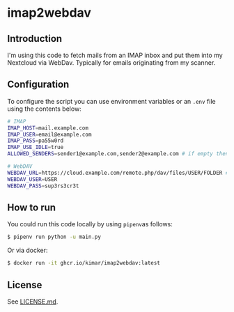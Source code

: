 # imap2webdav

## Introduction

I'm using this code to fetch mails from an IMAP inbox and put them into my Nextcloud via WebDav. Typically for emails originating from my scanner.

## Configuration

To configure the script you can use environment variables or an `.env` file using the contents below:

```bash
# IMAP
IMAP_HOST=mail.example.com
IMAP_USER=email@example.com
IMAP_PASS=pa55w0rd
IMAP_USE_IDLE=true
ALLOWED_SENDERS=sender1@example.com,sender2@example.com # if empty then all senders are allowed

# WebDAV
WEBDAV_URL=https://cloud.example.com/remote.php/dav/files/USER/FOLDER # omit trailing slash (will be appended by script)
WEBDAV_USER=USER
WEBDAV_PASS=sup3rs3cr3t
```

## How to run

You could run this code locally by using `pipenv`as follows:

```bash
$ pipenv run python -u main.py
```

Or via docker:

```bash
$ docker run -it ghcr.io/kimar/imap2webdav:latest
```

## License

See [LICENSE.md](LICENSE.md).
